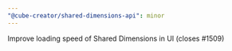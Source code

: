 ```yaml
---
"@cube-creator/shared-dimensions-api": minor
---
```


Improve loading speed of Shared Dimensions in UI (closes #1509)
